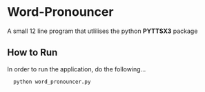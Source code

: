 # Word-Pronouncer
A small 12 line program that utlilises the python **PYTTSX3** package

## How to Run

In order to run the application, do the following...

```bash
  python word_pronouncer.py
```
    

